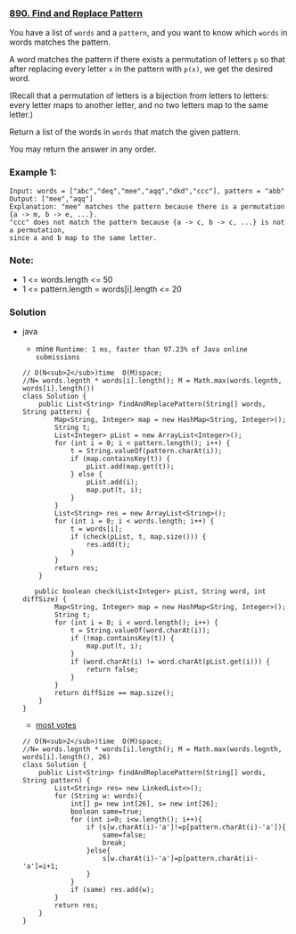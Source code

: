 ###  [890. Find and Replace Pattern](https://leetcode.com/problems/find-and-replace-pattern/)

You have a list of `words` and a `pattern`, and you want to know which `words` in words matches the pattern.

A word matches the pattern if there exists a permutation of letters `p` so that after replacing every letter `x` in the pattern with `p(x)`, we get the desired word.

(Recall that a permutation of letters is a bijection from letters to letters: every letter maps to another letter, and no two letters map to the same letter.)

Return a list of the words in `words` that match the given pattern. 

You may return the answer in any order.


### Example 1:
    Input: words = ["abc","deq","mee","aqq","dkd","ccc"], pattern = "abb"
    Output: ["mee","aqq"]
    Explanation: "mee" matches the pattern because there is a permutation {a -> m, b -> e, ...}. 
    "ccc" does not match the pattern because {a -> c, b -> c, ...} is not a permutation,
    since a and b map to the same letter.
 

### Note:
* 1 <= words.length <= 50
* 1 <= pattern.length = words[i].length <= 20


### Solution

* java  

    * mine `Runtime: 1 ms, faster than 97.23% of Java online submissions`
    ```
    // O(N<sub>2</sub>)time  O(M)space;   
    //N= words.legnth * words[i].length(); M = Math.max(words.legnth, words[i].length())
    class Solution {
        public List<String> findAndReplacePattern(String[] words, String pattern) {
            Map<String, Integer> map = new HashMap<String, Integer>();
            String t;
            List<Integer> pList = new ArrayList<Integer>();
            for (int i = 0; i < pattern.length(); i++) {
                t = String.valueOf(pattern.charAt(i));
                if (map.containsKey(t)) {
                    pList.add(map.get(t));
                } else {
                    pList.add(i);
                    map.put(t, i);
                }
            }
            List<String> res = new ArrayList<String>();
            for (int i = 0; i < words.length; i++) {
                t = words[i];
                if (check(pList, t, map.size())) {
                    res.add(t);
                }
            }
            return res;
        }

       public boolean check(List<Integer> pList, String word, int diffSize) {
            Map<String, Integer> map = new HashMap<String, Integer>();
            String t;
            for (int i = 0; i < word.length(); i++) {
                t = String.valueOf(word.charAt(i));
                if (!map.containsKey(t)) {
                    map.put(t, i);
                }
                if (word.charAt(i) != word.charAt(pList.get(i))) {
                    return false;
                }
            }
            return diffSize == map.size();
        }
    }
    ```
    
    * [most votes](https://leetcode.com/problems/find-and-replace-pattern/discuss/161266/JAVA-3ms-Clear-Code)
    ```
    // O(N<sub>2</sub>)time  O(M)space;   
    //N= words.legnth * words[i].length(); M = Math.max(words.legnth, words[i].length(), 26)
    class Solution {
        public List<String> findAndReplacePattern(String[] words, String pattern) {
            List<String> res= new LinkedList<>();
            for (String w: words){
                int[] p= new int[26], s= new int[26];
                boolean same=true;
                for (int i=0; i<w.length(); i++){
                    if (s[w.charAt(i)-'a']!=p[pattern.charAt(i)-'a']){
                        same=false;
                        break;
                    }else{
                        s[w.charAt(i)-'a']=p[pattern.charAt(i)-'a']=i+1;
                    }
                }
                if (same) res.add(w);
            }
            return res;
        }
    }
    ```
